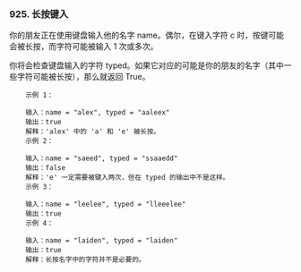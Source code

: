 ### 925. 长按键入



你的朋友正在使用键盘输入他的名字 name。偶尔，在键入字符 c 时，按键可能会被长按，而字符可能被输入 1 次或多次。

你将会检查键盘输入的字符 typed。如果它对应的可能是你的朋友的名字（其中一些字符可能被长按），那么就返回 True。

 
```
    示例 1：
    
    输入：name = "alex", typed = "aaleex"
    输出：true
    解释：'alex' 中的 'a' 和 'e' 被长按。
    示例 2：
    
    输入：name = "saeed", typed = "ssaaedd"
    输出：false
    解释：'e' 一定需要被键入两次，但在 typed 的输出中不是这样。
    示例 3：
    
    输入：name = "leelee", typed = "lleeelee"
    输出：true
    示例 4：
    
    输入：name = "laiden", typed = "laiden"
    输出：true
    解释：长按名字中的字符并不是必要的。
```